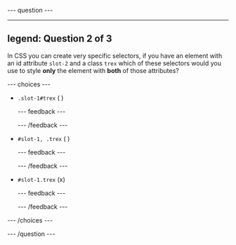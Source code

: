 
--- question ---

---
legend: Question 2 of 3
---

In CSS you can create very specific selectors, if you have an element with an id attribute `slot-2` and a class `trex` which of these selectors would you use to style **only** the element with **both** of those attributes?

--- choices ---

- `.slot-1#trex` ( ) 

  --- feedback ---

  --- /feedback ---

- `#slot-1, .trex` ( ) 

  --- feedback ---

  --- /feedback ---

- `#slot-1.trex` (x) 

  --- feedback ---

  --- /feedback ---

--- /choices ---

--- /question ---
